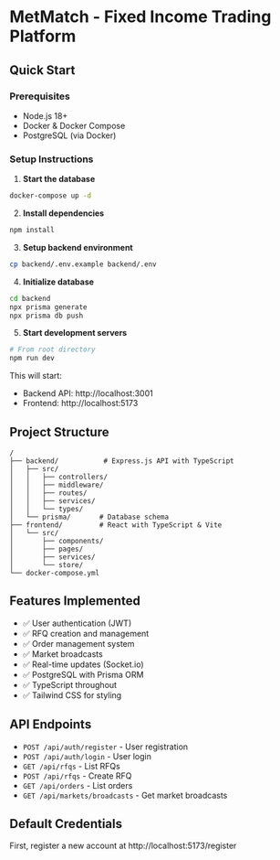 # MetMatch - Fixed Income Trading Platform

## Quick Start

### Prerequisites
- Node.js 18+
- Docker & Docker Compose
- PostgreSQL (via Docker)

### Setup Instructions

1. **Start the database**
```bash
docker-compose up -d
```

2. **Install dependencies**
```bash
npm install
```

3. **Setup backend environment**
```bash
cp backend/.env.example backend/.env
```

4. **Initialize database**
```bash
cd backend
npx prisma generate
npx prisma db push
```

5. **Start development servers**
```bash
# From root directory
npm run dev
```

This will start:
- Backend API: http://localhost:3001
- Frontend: http://localhost:5173

## Project Structure

```
/
├── backend/           # Express.js API with TypeScript
│   ├── src/
│   │   ├── controllers/
│   │   ├── middleware/
│   │   ├── routes/
│   │   ├── services/
│   │   └── types/
│   └── prisma/       # Database schema
├── frontend/         # React with TypeScript & Vite
│   └── src/
│       ├── components/
│       ├── pages/
│       ├── services/
│       └── store/
└── docker-compose.yml
```

## Features Implemented

- ✅ User authentication (JWT)
- ✅ RFQ creation and management
- ✅ Order management system
- ✅ Market broadcasts
- ✅ Real-time updates (Socket.io)
- ✅ PostgreSQL with Prisma ORM
- ✅ TypeScript throughout
- ✅ Tailwind CSS for styling

## API Endpoints

- `POST /api/auth/register` - User registration
- `POST /api/auth/login` - User login
- `GET /api/rfqs` - List RFQs
- `POST /api/rfqs` - Create RFQ
- `GET /api/orders` - List orders
- `GET /api/markets/broadcasts` - Get market broadcasts

## Default Credentials

First, register a new account at http://localhost:5173/register
